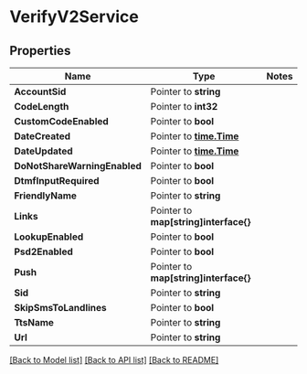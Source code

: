 # VerifyV2Service

## Properties
Name | Type | Notes
------------ | ------------- | -------------
**AccountSid** | Pointer to **string** | 
**CodeLength** | Pointer to **int32** | 
**CustomCodeEnabled** | Pointer to **bool** | 
**DateCreated** | Pointer to [**time.Time**](time.Time.md) | 
**DateUpdated** | Pointer to [**time.Time**](time.Time.md) | 
**DoNotShareWarningEnabled** | Pointer to **bool** | 
**DtmfInputRequired** | Pointer to **bool** | 
**FriendlyName** | Pointer to **string** | 
**Links** | Pointer to **map[string]interface{}** | 
**LookupEnabled** | Pointer to **bool** | 
**Psd2Enabled** | Pointer to **bool** | 
**Push** | Pointer to **map[string]interface{}** | 
**Sid** | Pointer to **string** | 
**SkipSmsToLandlines** | Pointer to **bool** | 
**TtsName** | Pointer to **string** | 
**Url** | Pointer to **string** | 

[[Back to Model list]](../README.md#documentation-for-models) [[Back to API list]](../README.md#documentation-for-api-endpoints) [[Back to README]](../README.md)


